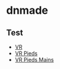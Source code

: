 # dnmade

## Test

* [VR](./VR_1.html)
* [VR Pieds](./marelle_pieds.html)
* [VR Pieds Mains](./marelle_pieds-mains.html)
